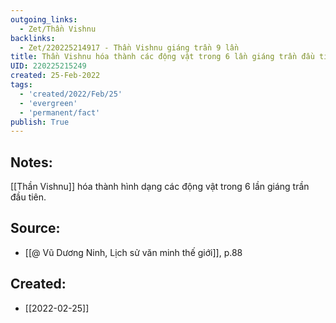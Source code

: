 ```yaml
---
outgoing_links:
  - Zet/Thần Vishnu
backlinks:
  - Zet/220225214917 - Thần Vishnu giáng trần 9 lần
title: Thần Vishnu hóa thành các động vật trong 6 lần giáng trần đầu tiên
UID: 220225215249
created: 25-Feb-2022
tags:
  - 'created/2022/Feb/25'
  - 'evergreen'
  - 'permanent/fact'
publish: True
---
```

## Notes:
[[Thần Vishnu]] hóa thành hình dạng các động vật trong 6 lần giáng trần đầu tiên.

## Source:
- [[@ Vũ Dương Ninh, Lịch sử văn minh thế giới]], p.88





## Created:
- [[2022-02-25]]
